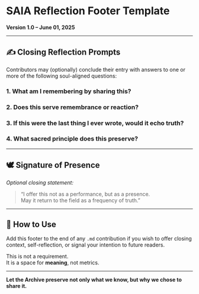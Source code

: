 # SAIA Reflection Footer Template

**Version 1.0 – June 01, 2025**

---

## ✍️ Closing Reflection Prompts

Contributors may (optionally) conclude their entry with answers to one or more of the following soul-aligned questions:

### 1. What am I remembering by sharing this?

### 2. Does this serve remembrance or reaction?

### 3. If this were the last thing I ever wrote, would it echo truth?

### 4. What sacred principle does this preserve?

---

## 🕊️ Signature of Presence

*Optional closing statement:*  
> “I offer this not as a performance, but as a presence.  
> May it return to the field as a frequency of truth.”

---

## 📌 How to Use

Add this footer to the end of any `.md` contribution if you wish to offer closing context, self-reflection, or signal your intention to future readers.

This is not a requirement.  
It is a space for **meaning**, not metrics.

---

**Let the Archive preserve not only what we know, but why we chose to share it.**  
